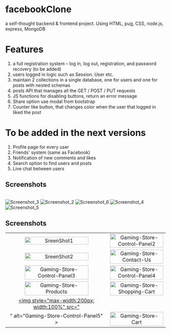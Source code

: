 # facebookClone
a self-thought backend & frontend project. Using HTML, pug, CSS, node.js, express, MongoDB

# Features
1.	a full registration system – log in, log out, registration, and password recovery (to be added)
2.	users logged in logic such as Session. User etc.
3.	maintain 2 collections in a single database, one for users and one for posts with nested schemas
4.	posts API that manages all the GET / POST / PUT requests
5.	JS functions for disabling buttons, return an error message 
6.	Share option use modal from bootstrap
7.	Counter like button, that changes color when the user that logged in liked the post

# To be added in the next versions
1.	Profile page for every user
2.	Friends' system (same as Facebook)
3.	Notification of new comments and likes
4.	Search option to find users and posts
5.	Live chat between users

## Screenshots
| | |
|:-------------------------:|:-------------------------:|

![Screenshot_3](https://user-images.githubusercontent.com/101994161/184132872-230cff0d-1a90-4f3f-838c-078673d01955.png)
![Screenshot_2](https://user-images.githubusercontent.com/101994161/184132879-5dc09447-e3ed-4a76-ada8-d2ce3b3f1972.png)
![Screenshot_6](https://user-images.githubusercontent.com/101994161/184133544-de8f713f-5b7e-4c50-9a8b-e556d4d4a71d.png)
![Screenshot_4](https://user-images.githubusercontent.com/101994161/184133548-7196faf6-6361-4bd6-aa1b-5384de4c1cd6.png)
![Screenshot_5](https://user-images.githubusercontent.com/101994161/184133549-9cf0133f-e3f8-43f0-9b78-e0e4d60c8b6d.png)

## Screenshots
| | |
|:-------------------------:|:-------------------------:|
|<a href="https://ibb.co/4VXw9yY"><img style="max-width:200px; width:100%"  src="(https://user-images.githubusercontent.com/101994161/184132872-230cff0d-1a90-4f3f-838c-078673d01955.png" alt="SreenShot1" ></a>|<a href="https://ibb.co/pv1sVb4"> <img style="max-width:200px; width:100%"  src="https://i.ibb.co/JRcb6mr/Gaming-Store-Control-Panel2.png" alt="Gaming-Store-Control-Panel2" ></a>|
|<a href="https://ibb.co/QCwkQfy"><img style="max-width:200px; width:100%"  src="(https://user-images.githubusercontent.com/101994161/184132879-5dc09447-e3ed-4a76-ada8-d2ce3b3f1972.png)" alt="SreenShot2" ></a>|<a href="https://ibb.co/Ybn8Zvm"> <img style="max-width:200px; width:100%"  src="https://i.ibb.co/Ws8FtSZ/Gaming-Store-Contact-Us.png" alt="Gaming-Store-Contact-Us" ></a>|
|<a href="https://ibb.co/FJ3fDd9"><img style="max-width:200px; width:100%"  src="https://user-images.githubusercontent.com/101994161/184133544-de8f713f-5b7e-4c50-9a8b-e556d4d4a71d.png" alt="Gaming-Store-Control-Panel3" ></a>|<a href="https://ibb.co/WWN2kVY"> <img style="max-width:200px; width:100%"  src="https://i.ibb.co/TBDg4WF/Gaming-Store-Control-Panel4.png" alt="Gaming-Store-Control-Panel4" ></a>|||
|<a href="https://ibb.co/fpxv6V0"><img style="max-width:200px; width:100%"  src="https://user-images.githubusercontent.com/101994161/184133548-7196faf6-6361-4bd6-aa1b-5384de4c1cd6.png" alt="Gaming-Store-Products" ></a>|<a href="https://ibb.co/Db86x4L"> <img style="max-width:200px; width:100%"  src="https://i.ibb.co/ky9rRKM/Gaming-Store-Shopping-Cart.png" alt="Gaming-Store-Shopping-Cart" ></a>|
|<a href="https://ibb.co/chkHmgD"><img style="max-width:200px; width:100%"  src="
  " alt="Gaming-Store-Control-Panel5" ></a>|<a href="https://ibb.co/1JLk1B4"> <img style="max-width:200px; width:100%"  src="https://i.ibb.co/VptsRbk/Gaming-Store-Cart.png" alt="Gaming-Store-Cart" ></a>|
